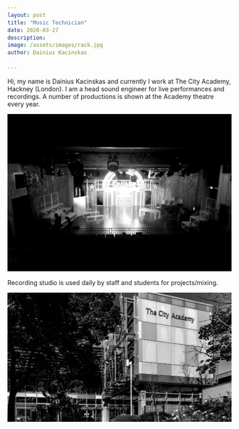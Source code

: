 ```yaml
---
layout: post
title: "Music Technician"
date: 2020-03-27
description: 
image: /assets/images/rack.jpg
author: Dainius Kacinskas

---
```

Hi, my name is Dainius Kacinskas and currently I work at The City Academy, Hackney (London). I am a head sound engineer for live performances and recordings. A number of productions is shown at the Academy theatre every year.

![Grease](/assets/images/grease.jpg)

Recording studio is used daily by staff and students for projects/mixing.

![City Academy](/assets/images/city.jpg)


